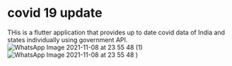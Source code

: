 # covid 19 update

THis is a flutter application that provides up to date covid data of India and states individually using
government API. 
![WhatsApp Image 2021-11-08 at 23 55 48 (1)](https://user-images.githubusercontent.com/25640640/140797787-391e4abe-adf1-416a-9e3f-b680b7506bb3.jpeg)
![WhatsApp Image 2021-11-08 at 23 55 48](https://user-images.githubusercontent.com/25640640/140797796-fc0f660c-9471-4132-af99-d336f9bc0457.jpeg)
)

